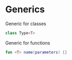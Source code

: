 # Generics

Generic for classes

```kotlin
class Type<T>
```

Generic for functions

```kotlin
fun <T> name(parameters) {}
```
